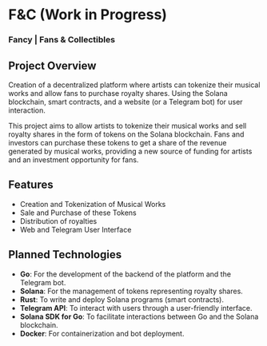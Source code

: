 # F&C (Work in Progress)
### Fancy | Fans & Collectibles

## Project Overview
Creation of a decentralized platform where artists can tokenize their musical works and allow fans to purchase royalty shares. Using the Solana blockchain, smart contracts, and a website (or a Telegram bot) for user interaction.  

This project aims to allow artists to tokenize their musical works and sell royalty shares in the form of tokens on the Solana blockchain. Fans and investors can purchase these tokens to get a share of the revenue generated by musical works, providing a new source of funding for artists and an investment opportunity for fans.  

## Features
- Creation and Tokenization of Musical Works
- Sale and Purchase of these Tokens
- Distribution of royalties
- Web and Telegram User Interface   

## Planned Technologies
- **Go**: For the development of the backend of the platform and the Telegram bot.
- **Solana**: For the management of tokens representing royalty shares.
- **Rust**: To write and deploy Solana programs (smart contracts).
- **Telegram API**: To interact with users through a user-friendly interface.
- **Solana SDK for Go**: To facilitate interactions between Go and the Solana blockchain.
- **Docker**: For containerization and bot deployment.  
